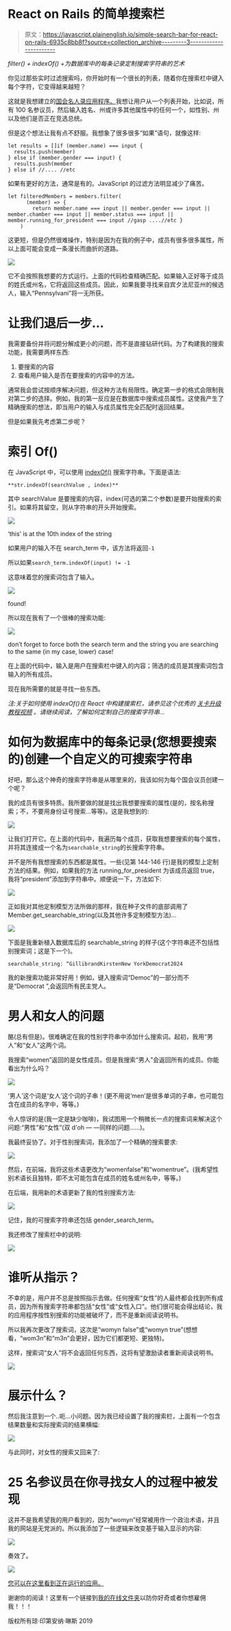 # React on Rails 的简单搜索栏

> 原文：<https://javascript.plainenglish.io/simple-search-bar-for-react-on-rails-6935c8bb8f?source=collection_archive---------3----------------------->

*filter() + indexOf() +为数据库中的每条记录定制搜索字符串的艺术*

你见过那些实时过滤搜索吗，你开始时有一个很长的列表，随着你在搜索栏中键入每个字符，它变得越来越短？

这就是我想建立的[国会名人录应用程序。](https://congress-front-end.herokuapp.com/)我想让用户从一个列表开始，比如说，所有 100 名参议员，然后输入姓名、州或许多其他属性中的任何一个，如性别、州以及他们是否正在竞选总统。

但是这个想法让我有点不舒服。我想象了很多很多“如果”语句，就像这样:

```
let results = []if (member.name) === input {
  results.push(member)
} else if (member.gender === input) {
  results.push(member 
} else if //.... //etc
```

如果有更好的方法，通常是有的。JavaScript 的过滤方法明显减少了痛苦。

```
let filteredMembers = members.filter(
      (member) => {
        return member.name === input || member.gender === input || member.chamber === input || member.status === input || member.running_for_president === input //gasp ....//etc }
    )
```

这更短，但是仍然很难操作，特别是因为在我的例子中，成员有很多很多属性，所以上面可能会变成一条漫长而曲折的道路。

![](img/bedfd606d73457145da223c5c5feb586.png)

它不会按照我想要的方式运行。上面的代码检查精确匹配。如果输入正好等于成员的姓氏或州名，它将返回这些成员。因此，如果我要寻找来自宾夕法尼亚州的候选人，输入“Pennsylvani”将一无所获。

# 让我们退后一步…

我需要备份并将问题分解成更小的问题，而不是直接钻研代码。为了构建我的搜索功能，我需要两样东西:

1.  要搜索的内容
2.  查看用户输入是否在要搜索的内容中的方法。

通常我会尝试按顺序解决问题，但这种方法有局限性。确定第一步的格式会限制我对第二步的选择。例如，我的第一反应是在数据库中搜索成员属性。这使我产生了精确搜索的想法，即当用户的输入与成员属性完全匹配时返回结果。

但是如果我先考虑第二步呢？

# 索引 Of()

在 JavaScript 中，可以使用 [indexOf()](https://www.geeksforgeeks.org/javascript-string-prototype-indexof-function/) 搜索字符串。下面是语法:

```
**str.indexOf(searchValue , index)**
```

其中 searchValue 是要搜索的内容，index(可选的第二个参数)是要开始搜索的索引。如果将其留空，则从字符串的开头开始搜索。

![](img/60ffe2a8178e4aacbc8d75c06e2503e7.png)

‘this’ is at the 10th index of the string

如果用户的输入不在 search_term 中，该方法将返回`-1`

所以如果`search_term.indexOf(input) != -1`

这意味着您的搜索词包含了输入。

![](img/7d3a4a7d1868605fd1d33740431dc458.png)

found!

所以现在我有了一个很棒的搜索功能:

![](img/c6119086e1de4cb817ce16f13bb6a5d3.png)

don’t forget to force both the search term and the string you are searching to the same (in my case, lower) case!

在上面的代码中，输入是用户在搜索栏中键入的内容；筛选的成员是其搜索词包含输入的所有成员。

现在我所需要的就是寻找一些东西。

*注:关于如何使用 indexOf()在 React 中构建搜索栏，请参见这个优秀的* [*关卡升级教程视频*](https://www.youtube.com/watch?v=BvtQMxekmH0) *。请继续阅读，了解如何定制自己的搜索字符串…*

# 如何为数据库中的每条记录(您想要搜索的)创建一个自定义的可搜索字符串

好吧，那么这个神奇的搜索字符串是从哪里来的，我该如何为每个国会议员创建一个呢？

我的成员有很多特质。我所要做的就是找出我想要搜索的属性(是的，按名称搜索；不，不要用身份证号搜索…等等)。这是我想到的:

![](img/b7bb13bbfbfe468100992365464f3cbd.png)

让我们打开它。在上面的代码中，我遍历每个成员，获取我想要搜索的每个属性，并将其连接成一个名为`searchable_string`的长搜索字符串。

并不是所有我想搜索的东西都是属性。一些(见第 144-146 行)是我的模型上定制方法的结果。例如，如果我的方法 running_for_president 为该成员返回 true，我将“president”添加到字符串中。顺便说一下，方法如下:

![](img/2a45c6a0d69b7db505f9723168d8fff1.png)

正如我对其他定制模型方法所做的那样，我在种子文件的底部调用了 Member.get_searchable_string(以及其他许多定制模型方法)…

![](img/c891f23a5f15420e662e1a51b342aa12.png)

下面是我重新植入数据库后的 searchable_string 的样子(这个字符串还不包括性别搜索词；这是下一个)。

`searchable_string: “GillibrandKirstenNew YorkDemocrat2024`

我的新搜索功能非常好用！例如，键入搜索词“Democ”的一部分而不是“Democrat ”,会返回所有民主党人。

# 男人和女人的问题

酪(总有但是)。很难确定在我的性别字符串中添加什么搜索词。起初，我用“男人”和“女人”这两个词。

我搜索“women”返回的是女性成员。但是我搜索“男人”会返回所有的成员。你能看出为什么吗？

![](img/14d116d1aab0fbc117f99415eb9583fe.png)

‘男人’这个词是‘女人’这个词的子串！(更不用说‘men’是很多单词的子串，也可能包含在成员的名字中，等等。)

令人惊讶的是(我一定是缺少咖啡)，我试图用一个稍微长一点的搜索词来解决这个问题:“男性”和“女性”(双 d'oh — —同样的问题……)。

我最终妥协了。对于性别搜索词，我添加了一个精确的搜索要求:

![](img/f62ed078a548b87126f8f10de380a0d5.png)

然后，在前端，我将这些术语更改为“womenfalse”和“womentrue”。(我希望性别术语长且独特，即不太可能包含在成员的姓名或州名中，等等。)

在后端，我用新的术语更新了我的性别搜索方法:

![](img/92980afa6640301e90a01cee3b1f208e.png)

记住，我的可搜索字符串还包括 gender_search_term。

我还修改了搜索栏中的说明:

![](img/e96c6a6acf5e5b7cccb8c160b4894750.png)

# 谁听从指示？

不幸的是，用户并不总是按照指示去做。任何搜索“女性”的人最终都会找到所有成员，因为所有搜索字符串都包括“女性”或“女性入口”。他们很可能会得出结论，我的应用程序按性别搜索的功能被破坏了，而不是重新阅读说明书。

所以我再次更改了搜索词，这次是“womyn false”或“womyn true”(想想看，“wom3n”和“m3n”会更好，因为它们都更短、更独特)。

这样，搜索词“女人”将不会返回任何东西，这将有望激励读者重新阅读说明书。

![](img/2b18b181a2af7a672e2738d32a4784e0.png)

# **展示什么？**

然后我注意到一个..呃…小问题。因为我已经设置了我的搜索栏，上面有一个包含结果数量和实际搜索词的结果横幅:

![](img/7993ba8fa5e8f78f5d99829b0eb10a20.png)

与此同时，对女性的搜索又回来了:

# 25 名参议员在你寻找女人的过程中被发现

这并不是我希望我的用户看到的，因为“womyn”经常被用作一个政治术语，并且我的网站是无党派的。所以我添加了一些逻辑来改变基于输入显示的内容:

![](img/9784286f005770ca73a770045f829aa2.png)

奏效了。

![](img/622f1966caa9cd43e89c0aee0da869c7.png)

[您可以在这里看到正在运行的应用。](https://congress-front-end.herokuapp.com/senate)

谢谢你的阅读！这里有一个链接到[我的在线文件夹](https://joan-s-portfolio.firebaseapp.com/projects)以防你好奇或者你想雇佣我！！！

版权所有琼·印第安纳·琳斯 2019